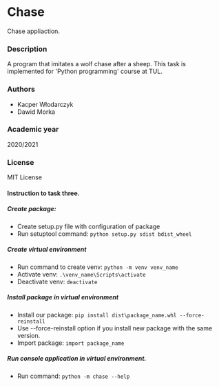 # Chase

Chase appliaction.

### Description

A program that imitates a wolf chase after a sheep.
This task is implemented for 'Python programming' course at TUL.

### Authors
- Kacper Włodarczyk
- Dawid Morka

### Academic year

2020/2021

### License

MIT License

#### Instruction to task three.

##### Create package:

- Create setup.py file with configuration of package
- Run setuptool command: 
```python setup.py sdist bdist_wheel```

##### Create virtual environment

- Run command to create venv: 
```python -m venv venv_name```
- Activate venv: 
```.\venv_name\Scripts\activate```
- Deactivate venv:
```deactivate```

##### Install package in virtual environment

- Install our package: 
```pip install dist\package_name.whl --force-reinstall```
- Use --force-reinstall option if you install new package with the same version.
- Import package: 
```import package_name```

##### Run console application in virtual environment.

- Run command: 
```python -m chase --help```